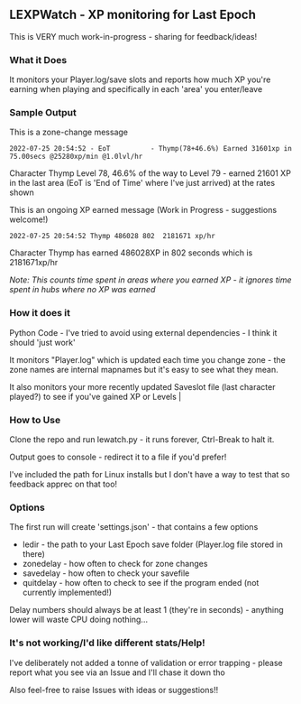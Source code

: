 ## LEXPWatch - XP monitoring for Last Epoch ##

This is VERY much work-in-progress - sharing for feedback/ideas!

### What it Does ###
It monitors your Player.log/save slots and reports how much XP you're earning when playing and specifically in each 'area' you enter/leave

### Sample Output ###
This is a zone-change message

`2022-07-25 20:54:52 - EoT          - Thymp(78+46.6%) Earned 31601xp in 75.00secs @25280xp/min @1.0lvl/hr`

Character Thymp Level 78, 46.6% of the way to Level 79 - earned 21601 XP in the last area (EoT is 'End of Time' where I've just arrived) at the rates shown

This is an ongoing XP earned message (Work in Progress - suggestions welcome!)

`2022-07-25 20:54:52 Thymp 486028 802  2181671 xp/hr`

Character Thymp has earned 486028XP in 802 seconds which is 2181671xp/hr

*Note: This counts time spent in areas where you earned XP - it ignores time spent in hubs where no XP was earned*

### How it does it ###
Python Code - I've tried to avoid using external dependencies - I think it should 'just work'

It monitors "Player.log" which is updated each time you change zone - the zone names are internal mapnames but it's easy to see what they mean.

It also monitors your more recently updated Saveslot file (last character played?) to see if you've gained XP or Levels
|
### How to Use ###
Clone the repo and run lewatch.py - it runs forever, Ctrl-Break to halt it.

Output goes to console - redirect it to a file if you'd prefer!

I've included the path for Linux installs but I don't have a way to test that so feedback apprec on that too!

### Options ###
The first run will create 'settings.json' - that contains a few options

* ledir - the path to your Last Epoch save folder (Player.log file stored in there)
* zonedelay - how often to check for zone changes
* savedelay - how often to check your savefile 
* quitdelay - how often to check to see if the program ended (not currently implemented!)

Delay numbers should always be at least 1 (they're in seconds) - anything lower will waste CPU doing nothing...

### It's not working/I'd like different stats/Help! ###

I've deliberately not added a tonne of validation or error trapping - please report what you see via an Issue and I'll chase it down tho

Also feel-free to raise Issues with ideas or suggestions!!
